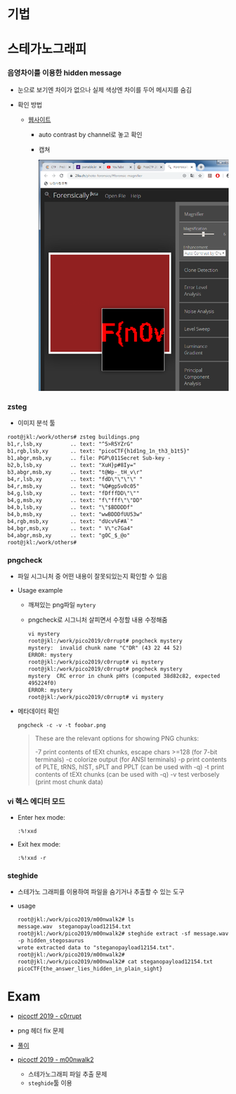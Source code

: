 # 기법



# 스테가노그래피

### 음영차이를 이용한 hidden message

- 눈으로 보기엔 차이가 없으나 실제 색상엔 차이를 두어 메시지를 숨김

- 확인 방법

  - [웹사이트](https://29a.ch/photo-forensics/#forensic-magnifier)

    - auto contrast by channel로 놓고 확인

    - 캡쳐

      ![rgb](img/rgb.png)

### zsteg

- 이미지 분석 툴

```shell
root@jkl:/work/others# zsteg buildings.png
b1,r,lsb,xy         .. text: "^5>R5YZrG"
b1,rgb,lsb,xy       .. text: "picoCTF{h1d1ng_1n_th3_b1t5}"
b1,abgr,msb,xy      .. file: PGP\011Secret Sub-key -
b2,b,lsb,xy         .. text: "XuH}p#8Iy="
b3,abgr,msb,xy      .. text: "t@Wp-_tH_v\r"
b4,r,lsb,xy         .. text: "fdD\"\"\"\" "
b4,r,msb,xy         .. text: "%Q#gpSv0c05"
b4,g,lsb,xy         .. text: "fDfffDD\"\""
b4,g,msb,xy         .. text: "f\"fff\"\"DD"
b4,b,lsb,xy         .. text: "\"$BDDDDf"
b4,b,msb,xy         .. text: "wwBDDDfUU53w"
b4,rgb,msb,xy       .. text: "dUcv%F#A`"
b4,bgr,msb,xy       .. text: " V\"c7Ga4"
b4,abgr,msb,xy      .. text: "gOC_$_@o"
root@jkl:/work/others#
```

### pngcheck

- 파일 시그니처 중 어떤 내용이 잘못되있는지 확인할 수 있음

- Usage example

  - 깨져있는 png파일 `mytery`

  - pngcheck로 시그니처 살피면서 수정할 내용 수정해줌

    ```shell
    vi mystery
    root@jkl:/work/pico2019/c0rrupt# pngcheck mystery
    mystery:  invalid chunk name "C"DR" (43 22 44 52)
    ERROR: mystery
    root@jkl:/work/pico2019/c0rrupt# vi mystery
    root@jkl:/work/pico2019/c0rrupt# pngcheck mystery
    mystery  CRC error in chunk pHYs (computed 38d82c82, expected 495224f0)
    ERROR: mystery
    root@jkl:/work/pico2019/c0rrupt# vi mystery
    ```
  
- 메타데이터 확인

  ```shell
  pngcheck -c -v -t foobar.png
  ```

  >These are the relevant options for showing PNG chunks:
  >
  >-7  print contents of tEXt chunks, escape chars >=128 (for 7-bit terminals)
  >-c  colorize output (for ANSI terminals)
  >-p  print contents of PLTE, tRNS, hIST, sPLT and PPLT (can be used with -q)
  >-t  print contents of tEXt chunks (can be used with -q)
  >-v  test verbosely (print most chunk data)

  

### vi 헥스 에디터 모드

- Enter hex mode:

  ```shell
  :%!xxd
  ```

- Exit hex mode:

  ```shell
  :%!xxd -r
  ```



### steghide

- 스테가노 그래피를 이용하여 파일을 숨기거나 추출할 수 있는 도구

- usage

  ```shell
  root@jkl:/work/pico2019/m00nwalk2# ls
  message.wav  steganopayload12154.txt
  root@jkl:/work/pico2019/m00nwalk2# steghide extract -sf message.wav -p hidden_stegosaurus
  wrote extracted data to "steganopayload12154.txt".
  root@jkl:/work/pico2019/m00nwalk2#
  root@jkl:/work/pico2019/m00nwalk2# cat steganopayload12154.txt
  picoCTF{the_answer_lies_hidden_in_plain_sight}
  ```

  


# Exam

- [picoctf 2019 - c0rrupt](https://2019shell1.picoctf.com/static/3435d990f1d20fe3563cbb897b4c96db/mystery)
- png 헤더 fix 문제
  
- [풀이](https://github.com/Dvd848/CTFs/blob/master/2019_picoCTF/c0rrupt.md)
  
- [picoctf 2019 - m00nwalk2](https://2019shell1.picoctf.com/static/c7e988106c3ee63b68f181cc5098915e/message.wav)
  - 스테가노그래피 파일 추출 문제
  - `steghide`툴 이용
